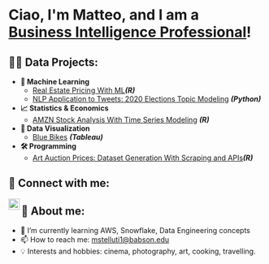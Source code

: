 <h1>Ciao, I'm Matteo, and I am a <a href="https://www.linkedin.com/in/mattstelluti">Business Intelligence Professional</a>!

<h2>👨‍💻 Data Projects:</h2>

- <b>🧠 Machine Learning</b>
  - [Real Estate Pricing With ML](https://github.com/mattstell96/RealEstateML)<b><i>(R)</b></i>
  - [NLP Application to Tweets: 2020 Elections Topic Modeling](https://github.com/mattstell96/TwitterNLP) <b><i>(Python)</b></i>
- <b>📈 Statistics & Economics</b>
  - [AMZN Stock Analysis With Time Series Modeling](https://github.com/mattstell96/TimeSeriesAMZN) <b><i>(R)</b></i>
- <b>🎨 Data Visualization</b>
  - [Blue Bikes](https://public.tableau.com/views/BlueBikes_Group7_Dashboard/Dashboard1?:language=en-GB&:display_count=n&:origin=viz_share_link) <b><i>(Tableau)</b></i>
- <b>🛠️ Programming</b>
  - [Art Auction Prices: Dataset Generation With Scraping and APIs](https://github.com/mattstell96/ArtScraper)<b><i>(R)</b></i>

<h2>🤳 Connect with me:</h2>

[<img align="left" alt="MatteoStelluti | LinkedIn" width="22px" src="https://cdn.jsdelivr.net/npm/simple-icons@v3/icons/linkedin.svg" />][linkedin]

[linkedin]: https://www.linkedin.com/in/mattstelluti

<h2>👨 About me:</h2>
  
- 🌱 I’m currently learning AWS, Snowflake, Data Engineering concepts
- 📫 How to reach me: mstelluti1@babson.edu
- 💡 Interests and hobbies: cinema, photography, art, cooking, travelling.

  
<!--
**mattstell96/mattstell96** is a ✨ _special_ ✨ repository because its `README.md` (this file) appears on your GitHub profile.

Here are some ideas to get you started:

- 🔭 I’m currently working on ...
- 🌱 I’m currently learning ...
- 👯 I’m looking to collaborate on ...
- 🤔 I’m looking for help with ...
- 💬 Ask me about ...
- 📫 How to reach me: ...
- 😄 Pronouns: ...
- ⚡ Fun fact: ...
-->
